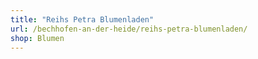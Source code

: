 ```yaml
---
title: "Reihs Petra Blumenladen"
url: /bechhofen-an-der-heide/reihs-petra-blumenladen/
shop: Blumen
---
```

